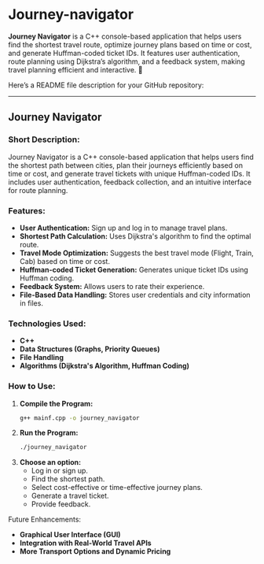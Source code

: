 # Journey-navigator
**Journey Navigator** is a C++ console-based application that helps users find the shortest travel route, optimize journey plans based on time or cost, and generate Huffman-coded ticket IDs. It features user authentication, route planning using Dijkstra’s algorithm, and a feedback system, making travel planning efficient and interactive. 🚀

Here’s a README file description for your GitHub repository:

---

## Journey Navigator

### Short Description:
Journey Navigator is a C++ console-based application that helps users find the shortest path between cities, plan their journeys efficiently based on time or cost, and generate travel tickets with unique Huffman-coded IDs. It includes user authentication, feedback collection, and an intuitive interface for route planning.

### Features:
- **User Authentication:** Sign up and log in to manage travel plans.
- **Shortest Path Calculation:** Uses Dijkstra's algorithm to find the optimal route.
- **Travel Mode Optimization:** Suggests the best travel mode (Flight, Train, Cab) based on time or cost.
- **Huffman-coded Ticket Generation:** Generates unique ticket IDs using Huffman coding.
- **Feedback System:** Allows users to rate their experience.
- **File-Based Data Handling:** Stores user credentials and city information in files.

### Technologies Used:
- **C++**
- **Data Structures (Graphs, Priority Queues)**
- **File Handling**
- **Algorithms (Dijkstra's Algorithm, Huffman Coding)**

### How to Use:
1. **Compile the Program:**  
   ```bash
   g++ mainf.cpp -o journey_navigator
   ```
2. **Run the Program:**  
   ```bash
   ./journey_navigator
   ```
3. **Choose an option:**  
   - Log in or sign up.  
   - Find the shortest path.  
   - Select cost-effective or time-effective journey plans.  
   - Generate a travel ticket.  
   - Provide feedback.

 Future Enhancements:
- **Graphical User Interface (GUI)**
- **Integration with Real-World Travel APIs**
- **More Transport Options and Dynamic Pricing**

